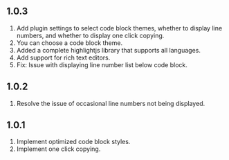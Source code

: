 ## 1.0.3

1. Add plugin settings to select code block themes, whether to display line numbers, and whether to display one click copying.
2. You can choose a code block theme.
3. Added a complete highlightjs library that supports all languages.
4. Add support for rich text editors.
5. Fix: Issue with displaying line number list below code block.


## 1.0.2

1. Resolve the issue of occasional line numbers not being displayed.


## 1.0.1

1. Implement optimized code block styles.
2. Implement one click copying.
